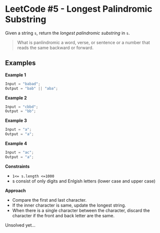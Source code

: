 # LeetCode #5 - Longest Palindromic Substring

Given a string `s`, return the _longest palindromic substring_ in `s`.

> What is panlindromic
> a word, verse, or sentence or a number that reads the same backward or forward.

## Examples

**Example 1**

```javascript
Input = "babad";
Output = "bab" || "aba";
```

**Example 2**

```javascript
Input = "cbbd";
Output = "bb";
```

**Example 3**

```javascript
Input = "a";
Output = "a";
```

**Example 4**

```javascript
Input = "ac";
Output = "a";
```

**Constraints**

- `1<= s.length <=1000`
- s consist of only digits and Enlgish letters (lower case and upper case)

**Approach**

- Compare the first and last character.
- If the inner character is same, update the longest string.
- When there is a single character between the character, discard the character if the front and back letter are the same.

Unsolved yet...
